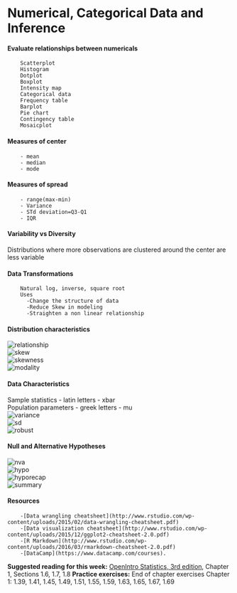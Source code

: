 # Numerical, Categorical Data and Inference  

#### Evaluate relationships between numericals  
		Scatterplot  
		Histogram  
		Dotplot  
		Boxplot  
		Intensity map  
		Categorical data  
		Frequency table  
		Barplot  
		Pie chart  
		Contingency table  
		Mosaicplot  
  
#### Measures of center  
		- mean  
		- median  
		- mode  
  
#### Measures of spread  
		- range(max-min)  
		- Variance  
		- STd deviation=Q3-Q1  
		- IQR  
  
#### Variability vs Diversity  
Distributions where more observations are clustered around the center are less variable  
  
#### Data Transformations  
		Natural log, inverse, square root  
		Uses 
		  -Change the structure of data  
		  -Reduce Skew in modeling  
		  -Straighten a non linear relationship  
      
#### Distribution characteristics  
![relationship](https://github.com/omkar-334/Probability-with-R/assets/40126336/b8362924-aa9e-4378-93a9-b8f8773351ba)  
![skew](https://github.com/omkar-334/Probability-with-R/assets/40126336/6ee7be68-68ef-460d-981c-994896e6442b)  
![skewness](https://github.com/omkar-334/Probability-with-R/assets/40126336/16eb6797-0805-4bbc-af67-a96ed46fefed)  
![modality](https://github.com/omkar-334/Probability-with-R/assets/40126336/6abb9bdc-e52c-42f7-b10a-36eab9409bcc)  

#### Data Characteristics  
Sample statistics - latin letters - xbar  
Population parameters - greek letters - mu  
![variance](https://github.com/omkar-334/Probability-with-R/assets/40126336/f21938cd-32fa-4d1d-8717-d60fb5e004c1)  
![sd](https://github.com/omkar-334/Probability-with-R/assets/40126336/23f9b738-e178-4eb9-be2d-3b5d47cba9bc)  
![robust](https://github.com/omkar-334/Probability-with-R/assets/40126336/5420fb0e-707a-4ada-9128-38091d20bf5c)  

#### Null and Alternative Hypotheses  
![nva](https://github.com/omkar-334/Probability-with-R/assets/40126336/c1ebf7ff-0f71-4c80-b179-7741e378f8a6)  
![hypo](https://github.com/omkar-334/Probability-with-R/assets/40126336/090dd301-e080-4284-9b80-4868a17162f0)  
![hyporecap](https://github.com/omkar-334/Probability-with-R/assets/40126336/62aa54a8-8e7a-4894-b495-0b6b6418b142)  
![summary](https://github.com/omkar-334/Probability-with-R/assets/40126336/69fed569-4309-4f8a-979e-25467c1dec82)  
  
#### Resources   
		-[Data wrangling cheatsheet](http://www.rstudio.com/wp-content/uploads/2015/02/data-wrangling-cheatsheet.pdf)  
		-[Data visualization cheatsheet](http://www.rstudio.com/wp-content/uploads/2015/12/ggplot2-cheatsheet-2.0.pdf)  
		-[R Markdown](http://www.rstudio.com/wp-content/uploads/2016/03/rmarkdown-cheatsheet-2.0.pdf)  
		-[DataCamp](https://www.datacamp.com/courses).  
    
**Suggested reading for this week:** [OpenIntro Statistics, 3rd edition](https://www.openintro.org/stat/textbook.php?stat_book=os), Chapter 1, Sections 1.6, 1.7, 1.8
**Practice exercises:** End of chapter exercises Chapter 1: 1.39, 1.41, 1.45, 1.49, 1.51, 1.55, 1.59, 1.63, 1.65, 1.67, 1.69
    
